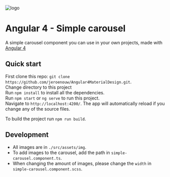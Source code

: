 ![logo](https://jerouw.nl/wp-content/uploads/2017/06/ng4carousel.png "Logo")  

# Angular 4 - Simple carousel
A simple carousel component you can use in your own projects, made with [Angular 4](https://angular.io)

## Quick start
First clone this repo: `git clone https://github.com/jeroenouw/Angular4MaterialDesign.git`.  
Change directory to this project  
Run `npm install` to install all the dependencies.  
Run `npm start` or `ng serve` to run this project.  
Navigate to `http://localhost:4200/`. The app will automatically reload if you change any of the source files.  

To build the project run `npm run build`.

## Development
* All images are in `./src/assets/img`. 
* To add images to the carousel, add the path in `simple-carousel.component.ts`.
* When changing the amount of images, please change the `width` in `simple-carousel.component.scss`.
